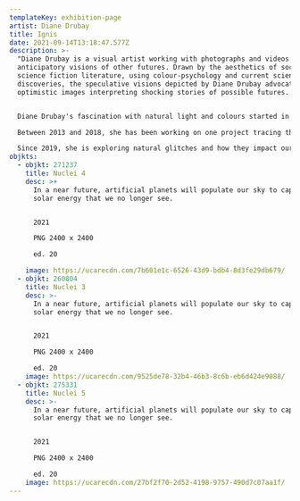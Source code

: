 ```yaml
---
templateKey: exhibition-page
artist: Diane Drubay
title: Ignis
date: 2021-09-14T13:18:47.577Z
description: >-
  "Diane Drubay is a visual artist working with photographs and videos to create
  anticipatory visions of other futures. Drawn by the aesthetics of social
  science fiction literature, using colour-psychology and current scientific
  discoveries, the speculative visions depicted by Diane Drubay advocate for
  optimistic images interpreting shocking stories of possible futures.


  Diane Drubay's fascination with natural light and colours started in 2012 while waiting for the golden hour in the garden of Claude Monet at Giverny. There, she captured the awakening of Nature and its changes over the months (she produced or supervised the series of videos 'Monet's Secret Garden').

  Between 2013 and 2018, she has been working on one project tracing the different stages to reach the ultimate transcendence through Nature by compiling hundreds of impressions of the rising and setting sun. This led to a final 23-minute video untitled "Odyssey" and a great number of single videos and photographs. 

  Since 2019, she is exploring natural glitches and how they impact our vision of landscapes and our imagination of the future."
objkts:
  - objkt: 271237
    title: Nuclei 4
    desc: >+
      In a near future, artificial planets will populate our sky to capture the
      solar energy that we no longer see.


      2021

      PNG 2400 x 2400

      ed. 20

    image: https://ucarecdn.com/7b601e1c-6526-43d9-bdb4-8d3fe29db679/
  - objkt: 260804
    title: Nuclei 3
    desc: >-
      In a near future, artificial planets will populate our sky to capture the
      solar energy that we no longer see.


      2021

      PNG 2400 x 2400 

      ed. 20
    image: https://ucarecdn.com/9525de78-32b4-46b3-8c6b-eb6d424e9088/
  - objkt: 275331
    title: Nuclei 5
    desc: >-
      In a near future, artificial planets will populate our sky to capture the
      solar energy that we no longer see.


      2021

      PNG 2400 x 2400 

      ed. 20
    image: https://ucarecdn.com/27bf2f70-2d52-4198-9757-490d7c07aa1f/
---
```

